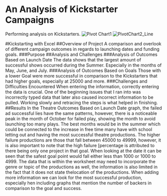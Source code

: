 # An Analysis of Kickstarter Campaigns
Performing analysis on Kickstarters. 
![Pivot Chart1](https://user-images.githubusercontent.com/101309010/158935655-18cf5014-567e-4e6c-8715-dc830521614f.png)
![PivotChart2_Line](https://user-images.githubusercontent.com/101309010/158935666-d2904801-7042-4bbb-b7ab-5031c5ffed10.png)






#Kickstarting with Excel
##Overview of Project
A comparison and overlook of different campaign outcomes in regards to launching dates and funding goals.
###Purpose
##Analysis and Challenges
###Analysis of Outcomes Based on Launch Date
The data shows that the largest amount of successful shows occurred during the Summer. Especially in the months of May, June, and July.
###Analysis of Outcomes Based on Goals
Those with a lower Goal were more successful in comparison to the Kickstarters that had higher goals, especially at 25000 and more.
###Challenges and Difficulties Encountered
When entering the information, correctly entering the data is crucial. One of the beginning issues that I ran into was incorrectly typed data that later also caused incorrect information to be pulled. Working slowly and retracing the steps is what helped in finishing.
##Results
In the Theatre Outcomes Based on Launch Date graph, the failed ad successful lies have the same patterns, however, there is a noticeable peak in the month of October for failed play, showing the month to avoid launching too many plays. The best months would be in the summer which could be connected to the increase in free time many have with school letting out and having the most successful theatre productions. The higher failure productions are those that fall between 45000 to 49999, however, it is also important to note that the high failure [percentage is attributed to there being only one project in that goal. When looking at the date it can be seen that the safest goal point would fall either less than 1000 or 1000 to 4999.
The data that is within the worksheet may need to incorporate the genre or topic of the productions as well, the information is also limited in the fact that it does not state thelocation of the productions. When adding more information we can look for the most successful production, especially hen including graphs that mention the number of backers in comparison to the goal and success.
